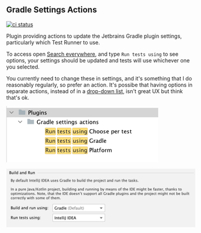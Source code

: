 ## Gradle Settings Actions

[![ci status][badge]][workflow]

[workflow]: https://github.com/tom-power/gradle-plugin-settings-actions/actions/workflows/gradle.yml
[badge]: https://img.shields.io/github/actions/workflow/status/tom-power/gradle-plugin-settings-actions/gradle.yml?style=flat-round&logo=github&label=CI%20status

Plugin providing actions to update the Jetbrains Gradle plugin settings, particularly which Test Runner to use.

To access open [Search everywhere](https://www.jetbrains.com/help/idea/searching-everywhere.html#find_action), and type `Run tests using` to see options, your settings should be updated and tests will use whichever one you selected.

You currently need to change these in settings, and it's something that I do reasonably regularly, so prefer an action. It's possibe that having options in separate actions, instead of in a [drop-down list](https://jetbrains.design/intellij/controls/drop_down/), isn't great UX but think that's ok.

![actions](https://github.com/tom-power/gradle-plugin-settings-actions/blob/main/assets/buildRunTestActions.png)

![settings](https://github.com/tom-power/gradle-plugin-settings-actions/blob/main/assets/buildRunTestSettings.png)
